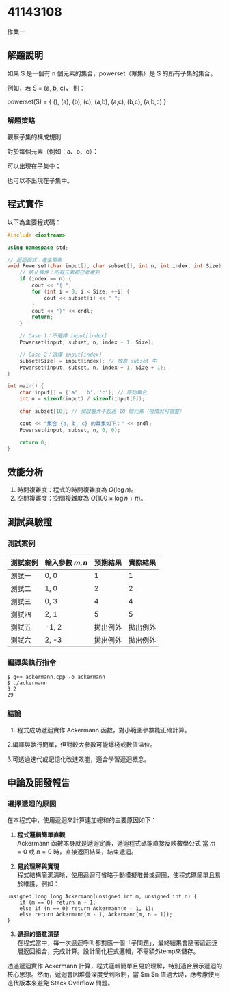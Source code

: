# 41143108

作業一

## 解題說明
如果 S 是一個有 n 個元素的集合，powerset（冪集）是 S 的所有子集的集合。

例如，若
S = (a, b, c)，
則：

powerset(S) = { (), (a), (b), (c), (a,b), (a,c), (b,c), (a,b,c) }

### 解題策略

觀察子集的構成規則

對於每個元素（例如：a、b、c）：

可以出現在子集中；

也可以不出現在子集中。

## 程式實作

以下為主要程式碼：

```cpp
#include <iostream>

using namespace std;

// 遞迴函式：產生冪集
void Powerset(char input[], char subset[], int n, int index, int Size) {
    // 終止條件：所有元素都已考慮完
    if (index == n) {
        cout << "{ ";
        for (int i = 0; i < Size; ++i) {
            cout << subset[i] << " ";
        }
        cout << "}" << endl;
        return;
    }

    // Case 1：不選擇 input[index]
    Powerset(input, subset, n, index + 1, Size);

    // Case 2：選擇 input[index]
    subset[Size] = input[index]; // 放進 subset 中
    Powerset(input, subset, n, index + 1, Size + 1);
}

int main() {
    char input[] = {'a', 'b', 'c'}; // 原始集合
    int n = sizeof(input) / sizeof(input[0]);

    char subset[10]; // 預設最大不超過 10 個元素（視情況可調整）

    cout << "集合 {a, b, c} 的冪集如下：" << endl;
    Powerset(input, subset, n, 0, 0);

    return 0;
}


```
## 效能分析

1. 時間複雜度：程式的時間複雜度為 $O(\log n)$。
2. 空間複雜度：空間複雜度為 $O(100\times \log n + \pi)$。

## 測試與驗證

### 測試案例

| 測試案例 | 輸入參數 $m, n$ | 預期結果 | 實際結果 |
| ---- | ----------- | ---- | ---- |
| 測試一  | 0, 0        | 1    | 1    |
| 測試二  | 1, 0        | 2    | 2    |
| 測試三  | 0, 3        | 4    | 4    |
| 測試四  | 2, 1        | 5    | 5    |
| 測試五  | -1, 2       | 拋出例外 | 拋出例外 |
| 測試六  | 2, -3       | 拋出例外 | 拋出例外 |

### 編譯與執行指令

```shell
$ g++ ackermann.cpp -o ackermann
$ ./ackermann
3 2
29
```
### 結論

1. 程式成功遞迴實作 Ackermann 函數，對小範圍參數能正確計算。

2.編譯與執行簡單，但對較大參數可能爆棧或數值溢位。

3.可透過迭代或記憶化改進效能，適合學習遞迴概念。

## 申論及開發報告

### 選擇遞迴的原因

在本程式中，使用遞迴來計算連加總和的主要原因如下：

1. **程式邏輯簡單直觀**  
   Ackermann 函數本身就是遞迴定義，遞迴程式碼能直接反映數學公式
   當 $m=0$ 或 $n=0$ 時，直接返回結果，結束遞迴。

2. **易於理解與實現**  
   程式結構簡潔清晰，使用遞迴可省略手動模擬堆疊或迴圈，使程式碼簡單且易於維護，例如：
```
unsigned long long Ackermann(unsigned int m, unsigned int n) {
    if (m == 0) return n + 1;
    else if (n == 0) return Ackermann(m - 1, 1);
    else return Ackermann(m - 1, Ackermann(m, n - 1));
}
```
3. **遞迴的語意清楚**  
在程式當中，每一次遞迴呼叫都對應一個「子問題」，最終結果會隨著遞迴逐層返回組合，完成計算。設計簡化程式邏輯，不需額外temp來儲存。

透過遞迴實作 Ackermann 計算，程式邏輯簡單且易於理解，特別適合展示遞迴的核心思想。然而，遞迴會因堆疊深度受到限制，當 $m $n 值過大時，應考慮使用迭代版本來避免 Stack Overflow 問題。
